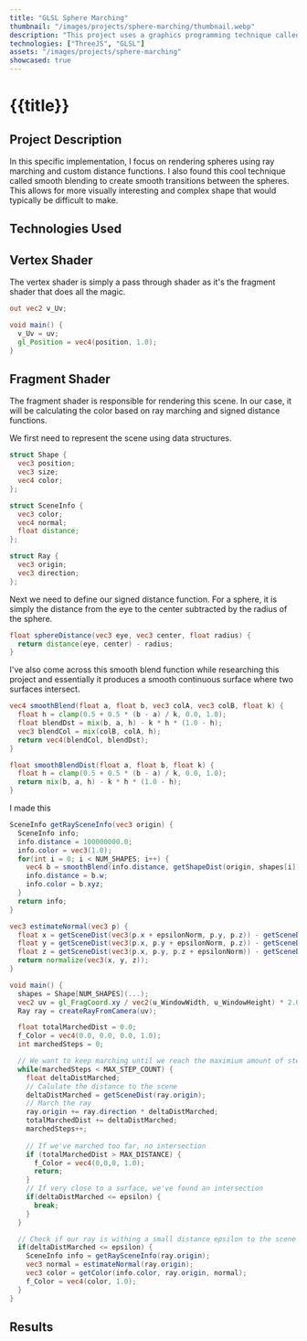 ```yaml
---
title: "GLSL Sphere Marching"
thumbnail: "/images/projects/sphere-marching/thumbnail.webp"
description: "This project uses a graphics programming technique called sphere marching with custom-made distance functions."
technologies: ["ThreeJS", "GLSL"]
assets: "/images/projects/sphere-marching"
showcased: true
---
```


# {{title}}

## Project Description
In this specific implementation, I focus on rendering spheres using ray marching and custom distance functions. I also found this cool technique called smooth blending to create smooth transitions between the spheres. This allows for more visually interesting and complex shape that would typically be difficult to make.

## Technologies Used

<BlogTechnologies :tags="technologies"></BlogTechnologies>

## Vertex Shader

The vertex shader is simply a pass through shader as it's the fragment shader that does all the magic.

```glsl
out vec2 v_Uv;

void main() {
  v_Uv = uv;
  gl_Position = vec4(position, 1.0);
}
```

## Fragment Shader

The fragment shader is responsible for rendering this scene. In our case, it will be calculating the color based on ray marching and signed distance functions.

We first need to represent the scene using data structures.

```glsl
struct Shape {
  vec3 position;
  vec3 size;
  vec4 color;
};

struct SceneInfo {
  vec3 color;
  vec4 normal;
  float distance;
};

struct Ray {
  vec3 origin;
  vec3 direction;
};
```

Next we need to define our signed distance function. For a sphere, it is simply the distance from the eye to the center subtracted by the radius of the sphere.

```glsl
float sphereDistance(vec3 eye, vec3 center, float radius) {
  return distance(eye, center) - radius;
}
```

I've also come across this smooth blend function while researching this project and essentially it produces a smooth continuous surface where two surfaces intersect.

```glsl
vec4 smoothBlend(float a, float b, vec3 colA, vec3 colB, float k) {
  float h = clamp(0.5 + 0.5 * (b - a) / k, 0.0, 1.0);
  float blendDst = mix(b, a, h) - k * h * (1.0 - h);
  vec3 blendCol = mix(colB, colA, h);
  return vec4(blendCol, blendDst);
}

float smoothBlendDist(float a, float b, float k) {
  float h = clamp(0.5 + 0.5 * (b - a) / k, 0.0, 1.0);
  return mix(b, a, h) - k * h * (1.0 - h);
}
```

I made this 

```glsl
SceneInfo getRaySceneInfo(vec3 origin) {
  SceneInfo info;
  info.distance = 100000000.0;
  info.color = vec3(1.0);
  for(int i = 0; i < NUM_SHAPES; i++) {
    vec4 b = smoothBlend(info.distance, getShapeDist(origin, shapes[i]), info.color.xyz, shapes[i].color.xyz, 2.0);
    info.distance = b.w;
    info.color = b.xyz;
  }
  return info;
}
```

```glsl
vec3 estimateNormal(vec3 p) {
  float x = getSceneDist(vec3(p.x + epsilonNorm, p.y, p.z)) - getSceneDist(vec3(p.x - epsilonNorm, p.y, p.z));
  float y = getSceneDist(vec3(p.x, p.y + epsilonNorm, p.z)) - getSceneDist(vec3(p.x, p.y - epsilonNorm, p.z));
  float z = getSceneDist(vec3(p.x, p.y, p.z + epsilonNorm)) - getSceneDist(vec3(p.x, p.y, p.z - epsilonNorm));
  return normalize(vec3(x, y, z));
}
```



```glsl
void main() {
  shapes = Shape[NUM_SHAPES](...);
  vec2 uv = gl_FragCoord.xy / vec2(u_WindowWidth, u_WindowHeight) * 2.0 - 1.0; //(NDC)
  Ray ray = createRayFromCamera(uv);

  float totalMarchedDist = 0.0;
  f_Color = vec4(0.0, 0.0, 0.0, 1.0);
  int marchedSteps = 0;

  // We want to keep marching until we reach the maximium amount of steps
  while(marchedSteps < MAX_STEP_COUNT) {
    float deltaDistMarched;
    // Calulate the distance to the scene
    deltaDistMarched = getSceneDist(ray.origin);
    // March the ray
    ray.origin += ray.direction * deltaDistMarched;
    totalMarchedDist += deltaDistMarched;
    marchedSteps++;
    
    // If we've marched too far, no intersection
    if (totalMarchedDist > MAX_DISTANCE) {
      f_Color = vec4(0,0,0, 1.0);
      return;
    }
    // If very close to a surface, we've found an intersection
    if(deltaDistMarched <= epsilon) {
      break;
    }
  }

  // Check if our ray is withing a small distance epsilon to the scene then we perform all the expensive calculations.
  if(deltaDistMarched <= epsilon) {
    SceneInfo info = getRaySceneInfo(ray.origin);
    vec3 normal = estimateNormal(ray.origin);
    vec3 color = getColor(info.color, ray.origin, normal);
    f_Color = vec4(color, 1.0);
  }
}
```

## Results
